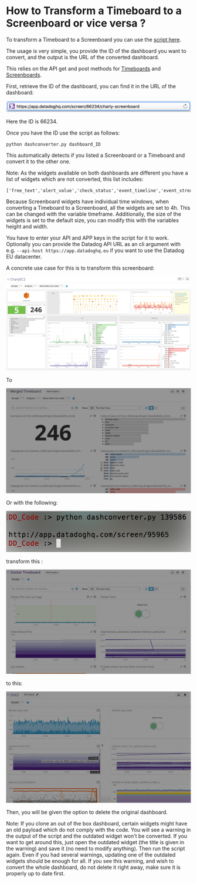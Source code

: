 # How to Transform a Timeboard to a Screenboard or vice versa ?

To transform a Timeboard to a Screenboard you can use the [script here][1].

The usage is very simple, you provide the ID of the dashboard you want to convert, and the output is the URL of the converted dashboard.

This relies on the API get and post methods for [Timeboards][2] and [Screenboards][3]. 

First, retrieve the ID of the dashboard, you can find it in the URL of the dashboard:

![Dashboard ID](./images/id_dashboard.png "Dashboard ID")

Here the ID is 66234.

Once you have the ID use the script as follows:

```
python dashconverter.py dashboard_ID 
```

This automatically detects if you listed a Screenboard or a Timeboard and convert it to the other one.

Note: As the widgets available on both dashboards are different you have a list of widgets which are not converted, this list includes:

```
['free_text','alert_value','check_status','event_timeline','event_stream','image','note','alert_graph','iframe']
```

Because Screenboard widgets have individual time windows, when converting a Timeboard to a Screenboard, all the widgets are set to 4h. This can be changed with the variable timeframe. Additionally, the size of the widgets is set to the default size, you can modify this with the variables height and width.

You have to enter your API and APP keys in the script for it to work. Optionally you can provide the Datadog API URL as an cli argument with e.g. `--api-host https://app.datadoghq.eu` if you want to use the Datadog EU datacenter.

A concrete use case for this is to transform this screenboard:

![Screenboard](./images/screenboard_1.png "Screenboard")
 
To

![Timeboard](./images/timeboard_1.gif "Timeboard")

Or with the following:

![Screenboard](./images/example_1.png "Screenboard")

transform this :

![Timeboard](./images/timeboard_2.gif "Timeboard")

to this:

![Screenboard](./images/screenboard_2.gif "Screenboard")

Then, you will be given the option to delete the original dashboard.

Note: If you clone an out of the box dashboard, certain widgets might have an old payload which do not comply with the code. You will see a warning in the output of the script and the outdated widget won't be converted.
If you want to get around this, just open the outdated widget (the title is given in the warning) and save it (no need to modify anything).
Then run the script again. Even if you had several warnings, updating one of the outdated widgets should be enough for all.
If you see this warning, and wish to convert the whole dashboard, do not delete it right away, make sure it is properly up to date first.

[1]: ./dashconverter.py
[2]: https://docs.datadoghq.com/api/#timeboards
[3]: https://docs.datadoghq.com/api/#screenboards
